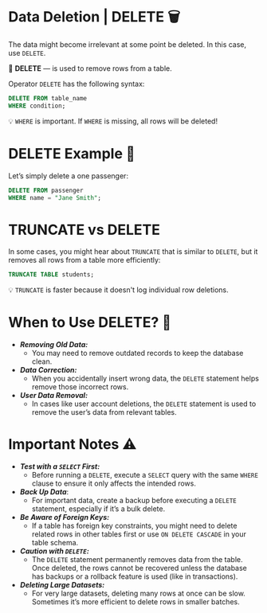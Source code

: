 # Data Deletion | DELETE 🗑️

The data might become irrelevant at some point be deleted. In this case, use `DELETE`.

<aside>

📖 **DELETE** — is used to remove rows from a table.

</aside>

Operator `DELETE` has the following syntax:

```sql
DELETE FROM table_name
WHERE condition;
```

<aside>

💡 `WHERE` is important. If `WHERE` is missing, all rows will be deleted!

</aside>

# DELETE Example 🧪

Let’s simply delete a one passenger:

```sql
DELETE FROM passenger
WHERE name = "Jane Smith";
```

# TRUNCATE vs DELETE

In some cases, you might hear about `TRUNCATE` that is similar to `DELETE`, but it removes all rows from a table more efficiently:

```sql
TRUNCATE TABLE students;
```

<aside>

💡 `TRUNCATE` is faster because it doesn't log individual row deletions.

</aside>

# When to Use DELETE? 🤔

- ***Removing Old Data:***
    - You may need to remove outdated records to keep the database clean.
- ***Data Correction:***
    - When you accidentally insert wrong data, the `DELETE` statement helps remove those incorrect rows.
- ***User Data Removal:***
    - In cases like user account deletions, the `DELETE` statement is used to remove the user’s data from relevant tables.

# Important Notes ⚠️

- ***Test with a `SELECT` First:***
    - Before running a `DELETE`, execute a `SELECT` query with the same `WHERE` clause to ensure it only affects the intended rows.
- ***Back Up Data***:
    - For important data, create a backup before executing a `DELETE` statement, especially if it’s a bulk delete.
- ***Be Aware of Foreign Keys:***
    - If a table has foreign key constraints, you might need to delete related rows in other tables first or use `ON DELETE CASCADE` in your table schema.
- ***Caution with `DELETE`:***
    - The `DELETE` statement permanently removes data from the table. Once deleted, the rows cannot be recovered unless the database has backups or a rollback feature is used (like in transactions).
- ***Deleting Large Datasets:***
    - For very large datasets, deleting many rows at once can be slow. Sometimes it’s more efficient to delete rows in smaller batches.